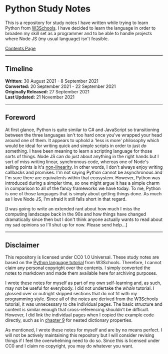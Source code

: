 # Python Study Notes

This is a repository for study notes I have written while trying to learn Python from [W3Schools](https://www.w3schools.com/python/). I have decided to learn the language in order to broaden my skill set as a programmer and to be able to handle projects where Node JS (my usual language) isn't feasible.

[Contents Page](./chapters/readme.md)

---

## Timeline

**Written:** 30 August 2021 - 8 September 2021  
**Converted:** 20 September 2021 - 22 September 2021   
**Originally Released:** 27 September 2021  
**Last Updated:** 21 November 2021

---

## Foreword

At first glance, Python is quite similar to C# and JavaScript so transitioning between the three languages isn't too hard once you've wrapped your head around one of them. It appears to uphold a 'less is more' philosophy which would be ideal for writing quick and simple scripts in order to just *do* something. I have been meaning to learn a scripting language for those sorts of things. Node JS can do just about anything in the right hands but I sort of miss writing linear, synchronous code, whereas one of Node's selling points is it's [non-linearity](https://nodejs.org/en/knowledge/getting-started/control-flow/how-to-write-asynchronous-code/). In other words, I don't always enjoy writing callbacks and promises. I'm not saying Python cannot be asynchronous and I'm sure there are equivalents within that ecosystem. However, Python was introduced during a simpler time, so one might argue it has a simple charm in comparison to all of the fancy frameworks we have today. To me, Python is one of those languages that is simply about getting things done. As much as I love Node JS, I'm afraid it still falls short in that regard.

[I was going to write an extended rant about how much I miss the computing landscape back in the 90s and how things have changed dramatically since then but I don't think anyone actually wants to read about my sad opinions so I'll shut up for now. Please send help...]

---

## Disclaimer

This repository is licensed under CC0 1.0 Universal. These study notes are based on the [Python language tutorial](https://www.w3schools.com/python/) from W3Schools. Therefore, I cannot claim any personal copyright over the contents. I simply converted the notes to markdown and made them available here for archiving purposes.

I wrote these notes for myself as part of my own self-learning and, as such, may not be useful for everybody. I did not undertake the *whole* tutorial. I glossed over or outright skipped sections that do not fit with my programming style. Since all of the notes are derived from the W3Schools tutorial, it was unnecessary to cite individual pages. The basic structure and content is similar enough that cross-referencing shouldn't be difficult. However, I did link the individual pages when I copied the example code directly, such as in [chapter 9](./chapters/09-dictionaries.md#nesting-example-1) for nested dictionary properties.

As mentioned, I wrote these notes for myself and are by no means perfect. I will not be actively maintaining this repository but I will consider revising things if I feel the overwhelming need to do so. Since this is licensed under CC0 and I claim no copyright, you may do whatever you want.
